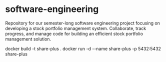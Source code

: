 # software-engineering
Repository for our semester-long software engineering project focusing on developing a stock portfolio management system. Collaborate, track progress, and manage code for building an efficient stock portfolio management solution.

docker build -t share-plus .
docker run -d --name share-plus -p 5432:5432 share-plus
